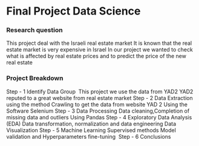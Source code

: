 # Final Project Data Science


### Research question

This project deal with the Israeli real estate market
It is known that the real estate market is very expensive in Israel
In our project we wanted to check what is affected by real estate prices and to predict the price of the new real estate

### Project Breakdown

Step - 1 Identify Data Group 
This project we use the data from YAD2
YAD2 reputed to a great website from real estate market
Step - 2 Data Extraction  
using the method Crawling to get the data from website YAD 2
Using the Software Selenium
Step - 3 Data Processing
Data cleaning,Completion of missing data and outliers
Using Pandas
Step - 4 Exploratory Data Analysis (EDA)
Data transformation, normalization and data engineering
Data Visualization
Step - 5 Machine Learning
Supervised methods
Model validation and Hyperparameters fine-tuning 
Step - 6 Conclusions
